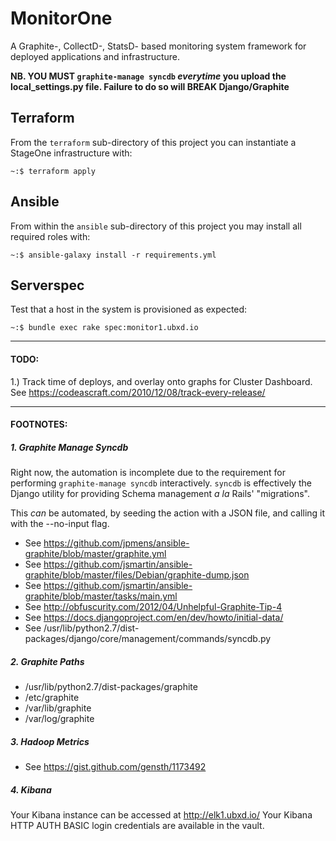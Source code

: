 # MonitorOne #

A Graphite-, CollectD-, StatsD- based monitoring system framework
for deployed applications and infrastructure.

**NB. YOU MUST `graphite-manage syncdb` _everytime_ you upload the local_settings.py file. Failure to do so will BREAK Django/Graphite**

## Terraform ##

From the `terraform` sub-directory of this project
you can instantiate a StageOne infrastructure with:

```
~:$ terraform apply
```

## Ansible ##

From within the `ansible` sub-directory of this project
you may install all required roles with:

```
~:$ ansible-galaxy install -r requirements.yml
```

## Serverspec ##

Test that a host in the system is provisioned as expected:

```
~:$ bundle exec rake spec:monitor1.ubxd.io
```

---
#### TODO: ####

1.) Track time of deploys, and overlay onto graphs for Cluster
Dashboard. See https://codeascraft.com/2010/12/08/track-every-release/

---
#### FOOTNOTES: ####

##### 1. Graphite Manage Syncdb #####
Right now, the automation is incomplete due to the requirement for performing
`graphite-manage syncdb` interactively. `syncdb` is effectively the Django utility
for providing Schema management  _a la_ Rails' "migrations".

This _can_ be automated, by seeding the action with a JSON file, and calling it with the --no-input flag.
* See https://github.com/jpmens/ansible-graphite/blob/master/graphite.yml
* See https://github.com/jsmartin/ansible-graphite/blob/master/files/Debian/graphite-dump.json
* See https://github.com/jsmartin/ansible-graphite/blob/master/tasks/main.yml
* See http://obfuscurity.com/2012/04/Unhelpful-Graphite-Tip-4
* See https://docs.djangoproject.com/en/dev/howto/initial-data/
* See /usr/lib/python2.7/dist-packages/django/core/management/commands/syncdb.py

##### 2. Graphite Paths #####

* /usr/lib/python2.7/dist-packages/graphite
* /etc/graphite
* /var/lib/graphite
* /var/log/graphite

##### 3. Hadoop Metrics #####

* See https://gist.github.com/gensth/1173492

##### 4. Kibana #####

Your Kibana instance can be accessed at http://elk1.ubxd.io/
Your Kibana HTTP AUTH BASIC login credentials are available in the vault.
